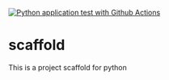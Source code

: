 [![Python application test with Github Actions](https://github.com/luccapinto/scaffold/actions/workflows/main.yml/badge.svg)](https://github.com/luccapinto/scaffold/actions/workflows/main.yml)

# scaffold
This is a project scaffold for python
